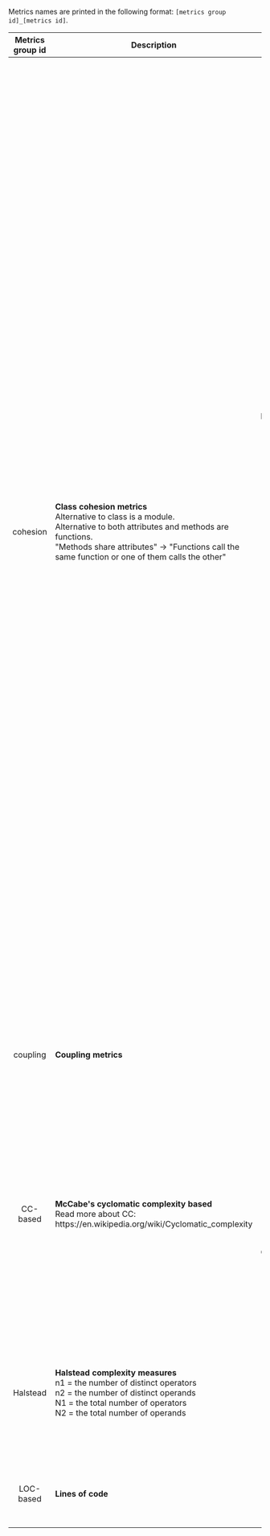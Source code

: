 Metrics names are printed in the following format: `[metrics group id]_[metrics id]`.

<table align="center">
    <thead>
        <tr>
            <th>Metrics group id</th>
            <th>Description</th>
            <th>Metrics id</th>
            <th>Description</th>
        </tr>
    </thead>
    <tbody>
        <tr>
            <td rowspan=5 align="center" >cohesion</td>
            <td rowspan=5 align="left">
                <b align="center">Class cohesion metrics</b><br />
                Alternative to class is a module.<br />
                Alternative to both attributes and methods are functions.<br />
                "Methods share attributes" -> "Functions call the same function or one of them calls the other"
            </td>
            <td align="center">LCOM1</td>
            <td  align="left" ><i>Original definition:</i> Number of pairs of methods that do not share attributes</td>
        </tr>
        <tr>
            <td  align="center">LCOM2</td>
            <td><i>Original definition:</i><br />
                P = Number of pairs of methods that do not share attributes<br />
                Q = Number of pairs of methods that share attributes<br />
                LCOM2 = max(P - Q, 0)</td>
        </tr>
        <tr>
            <td  align="center">LCOM34</td>
            <td>LCOM3 = Number of disjoint components in the graph that represents each method as a
                node and the sharing of at least one attribute as an edge <br />
                LCOM4 = Similar to LCOM3 and additional edges are used to represent method invocations <br />
                <i>In our interpretation LCOM3 and LCOM4 give the same values.</i>
            </td>
        </tr>
        <tr>
            <td  align="center">LCOM5</td>
            <td>
                <i>Original definition:</i>
                <img src="https://render.githubusercontent.com/render/math?math=\frac{a-kl}{l-kl}">, where
                <img src="https://render.githubusercontent.com/render/math?math=l">
                is the number of attributes,
                <img src="https://render.githubusercontent.com/render/math?math=k">
                is the number of methods, and
                <img src="https://render.githubusercontent.com/render/math?math=a">
                is the summation of the number of distinct attributes accessed by each method in a class <br />
                <i>Our interpretation:</i>
                Instead of
                <img src="https://render.githubusercontent.com/render/math?math=kl"> we use maximum possible number of edges
                in graph where nodes are functions and edges are used to represent one function calling another.
            </td>
        </tr>
        <tr>
            <td  align="center">COH</td>
            <td> <i>Original definition:</i>
                 <img src="https://render.githubusercontent.com/render/math?math=\frac{a}{kl}">, where 
                 <img src="https://render.githubusercontent.com/render/math?math=a">,
                 <img src="https://render.githubusercontent.com/render/math?math=k">, and
                 <img src="https://render.githubusercontent.com/render/math?math=l">
                 have the same definitions as above <br />
                <i>Our interpretation:</i> Like in LCOM5.
            </td>
        </tr>
        <tr>
            <td rowspan=2 align="center">coupling</td>
            <td rowspan=2 align="left">
                <b align="center">Coupling metrics</b><br />
            </td>
            <td align="center">FAN-IN</td>
            <td align="left">Number of modules that call a given module</td>
        </tr>
        <tr>
            <td  align="center">FAN-OUT</td>
            <td>
                Numbers of modules that are called by a given module
            </td>
        </tr>
        <tr>
            <td rowspan=3  align="center">CC-based</td>
            <td rowspan=3>
                <b>McCabe's cyclomatic complexity based</b><br />
                Read more about CC: https://en.wikipedia.org/wiki/Cyclomatic_complexity
            </td>
            <td align="center">CC-ord</td>
            <td>
                Traditional cyclomatic complexity
            </td>
        </tr>
        <tr>
            <td align="center">CC-rec</td>
            <td>
                CC-ord + [Number of recursive calls]
            </td>
        </tr>
        <tr>
            <td align="center">CC-mod</td>
            <td>
                Modified cyclomatic complexity. <br/>
                Like CC-ord but count <br/>
                <code> match E0 with | P1 -> E1 ... | PN -> EN </code> <br/>
                as 1 decision point instead of (N - 1) (but still count guards).
            </td>
        </tr>
        <tr>
            <td rowspan=5 align="center" >Halstead</td>
            <td rowspan=5>
                <b> Halstead complexity measures </b> <br/>
                n1 = the number of distinct operators <br/>
                n2 = the number of distinct operands <br/>
                N1 = the total number of operators <br/>
                N2 = the total number of operands
            </td>
            <td align="center">n</td>
            <td>
                Program vocabulary:
                n1 + n2
            </td>
        </tr>
        <tr>
            <td align="center">N</td>
            <td>
                Program length:
                N1 + N2
            </td>
        </tr>
        <tr>
            <td align="center">V</td>
            <td>
                Volume:
                N * log2(n)
            </td>
        </tr>
        <tr>
            <td align="center">D</td>
            <td>
                Difficulty:
                (n1 / 2) * (N2 / n2)
            </td>
        </tr>
        <tr>
            <td align="center">E</td>
            <td>
                Effort:
                V * D
            </td>
        </tr>
        <tr>
            <td rowspan=2  align="center">LOC-based</td>
            <td rowspan=2>
                <b> Lines of code </b> <br/>
            </td>
            <td align="center">all</td>
            <td>
                Number of lines in function
            </td>
        </tr>
        <tr>
            <td align="center">code</td>
            <td>
                Exclude comment and blank lines
            </td>
        </tr>
    </tbody>
</table>
